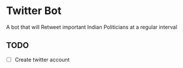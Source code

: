 # Twitter Bot

A bot that will Retweet important Indian Politicians at a regular interval

## TODO

- [ ] Create twitter account

